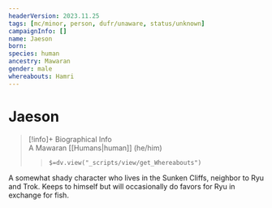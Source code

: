 ```yaml
---
headerVersion: 2023.11.25
tags: [mc/minor, person, dufr/unaware, status/unknown]
campaignInfo: []
name: Jaeson
born:
species: human
ancestry: Mawaran
gender: male
whereabouts: Hamri
---
```

# Jaeson
>[!info]+ Biographical Info  
> A Mawaran [[Humans|human]] (he/him)  
>> `$=dv.view("_scripts/view/get_Whereabouts")`

A somewhat shady character who lives in the Sunken Cliffs, neighbor to Ryu and Trok. Keeps to himself but will occasionally do favors for Ryu in exchange for fish.